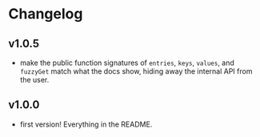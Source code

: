 # Changelog

## v1.0.5
- make the public function signatures of `entries`, `keys`, `values`, and `fuzzyGet` match what the docs show, hiding away the internal API from the user.

## v1.0.0
- first version! Everything in the README.
